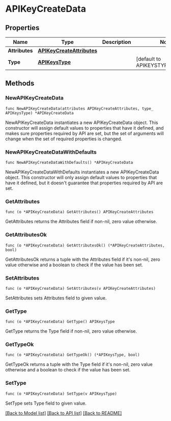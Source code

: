 # APIKeyCreateData

## Properties

Name | Type | Description | Notes
---- | ---- | ----------- | ------
**Attributes** | [**APIKeyCreateAttributes**](APIKeyCreateAttributes.md) |  | 
**Type** | [**APIKeysType**](APIKeysType.md) |  | [default to APIKEYSTYPE_API_KEYS]

## Methods

### NewAPIKeyCreateData

`func NewAPIKeyCreateData(attributes APIKeyCreateAttributes, type_ APIKeysType) *APIKeyCreateData`

NewAPIKeyCreateData instantiates a new APIKeyCreateData object.
This constructor will assign default values to properties that have it defined,
and makes sure properties required by API are set, but the set of arguments
will change when the set of required properties is changed.

### NewAPIKeyCreateDataWithDefaults

`func NewAPIKeyCreateDataWithDefaults() *APIKeyCreateData`

NewAPIKeyCreateDataWithDefaults instantiates a new APIKeyCreateData object.
This constructor will only assign default values to properties that have it defined,
but it doesn't guarantee that properties required by API are set.

### GetAttributes

`func (o *APIKeyCreateData) GetAttributes() APIKeyCreateAttributes`

GetAttributes returns the Attributes field if non-nil, zero value otherwise.

### GetAttributesOk

`func (o *APIKeyCreateData) GetAttributesOk() (*APIKeyCreateAttributes, bool)`

GetAttributesOk returns a tuple with the Attributes field if it's non-nil, zero value otherwise
and a boolean to check if the value has been set.

### SetAttributes

`func (o *APIKeyCreateData) SetAttributes(v APIKeyCreateAttributes)`

SetAttributes sets Attributes field to given value.


### GetType

`func (o *APIKeyCreateData) GetType() APIKeysType`

GetType returns the Type field if non-nil, zero value otherwise.

### GetTypeOk

`func (o *APIKeyCreateData) GetTypeOk() (*APIKeysType, bool)`

GetTypeOk returns a tuple with the Type field if it's non-nil, zero value otherwise
and a boolean to check if the value has been set.

### SetType

`func (o *APIKeyCreateData) SetType(v APIKeysType)`

SetType sets Type field to given value.



[[Back to Model list]](../README.md#documentation-for-models) [[Back to API list]](../README.md#documentation-for-api-endpoints) [[Back to README]](../README.md)


